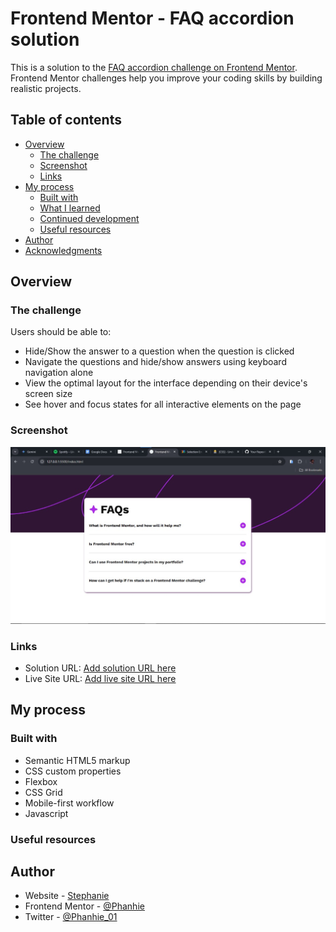 # Frontend Mentor - FAQ accordion solution

This is a solution to the [FAQ accordion challenge on Frontend Mentor](https://www.frontendmentor.io/challenges/faq-accordion-wyfFdeBwBz). Frontend Mentor challenges help you improve your coding skills by building realistic projects. 

## Table of contents

- [Overview](#overview)
  - [The challenge](#the-challenge)
  - [Screenshot](#screenshot)
  - [Links](#links)
- [My process](#my-process)
  - [Built with](#built-with)
  - [What I learned](#what-i-learned)
  - [Continued development](#continued-development)
  - [Useful resources](#useful-resources)
- [Author](#author)
- [Acknowledgments](#acknowledgments)


## Overview

### The challenge

Users should be able to:

- Hide/Show the answer to a question when the question is clicked
- Navigate the questions and hide/show answers using keyboard navigation alone
- View the optimal layout for the interface depending on their device's screen size
- See hover and focus states for all interactive elements on the page

### Screenshot

![](assets/images/Screenshot.jpg)



### Links

- Solution URL: [Add solution URL here](https://www.frontendmentor.io/solutions/faq-accordion-using-html-css-and-javascript-ChSIpV3fzx)
- Live Site URL: [Add live site URL here](https://faq-accordion-fe-mentor.vercel.app/)

## My process

### Built with

- Semantic HTML5 markup
- CSS custom properties
- Flexbox
- CSS Grid
- Mobile-first workflow
- Javascript



### Useful resources



## Author

- Website - [Stephanie](https://www.your-site.com)
- Frontend Mentor - [@Phanhie](https://www.frontendmentor.io/profile/Phanhie)
- Twitter - [@Phanhie_01](https://x.com/PhaNhie_01)
